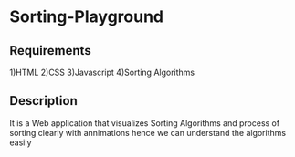# Sorting-Playground
## Requirements
1)HTML
2)CSS
3)Javascript
4)Sorting Algorithms
## Description
It is a Web application that visualizes Sorting Algorithms and process of sorting clearly with annimations
hence we can understand the algorithms easily
